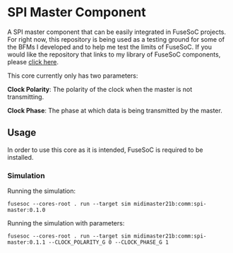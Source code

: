 # SPI Master Component

A SPI master component that can be easily integrated in FuseSoC projects. For right now, this repository is being used as a testing ground for some of the BFMs I developed and to help me test the limits of FuseSoC. If you would like the repository that links to my library of FuseSoC components, please [click here](https://github.com/midimaster21b/rtl-core-library).

This core currently only has two parameters:

**Clock Polarity**: The polarity of the clock when the master is not transmitting.

**Clock Phase**: The phase at which data is being transmitted by the master.

## Usage

In order to use this core as it is intended, FuseSoC is required to be installed.

### Simulation

Running the simulation:

`fusesoc --cores-root . run --target sim midimaster21b:comm:spi-master:0.1.0`

Running the simulation with parameters:

`fusesoc --cores-root . run --target sim midimaster21b:comm:spi-master:0.1.1 --CLOCK_POLARITY_G 0 --CLOCK_PHASE_G 1`
